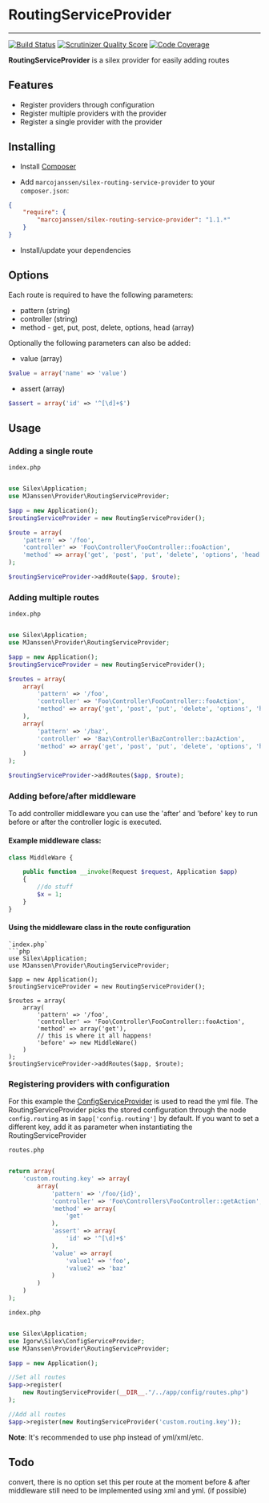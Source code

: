 # RoutingServiceProvider #

-----

[![Build Status](https://travis-ci.org/marcojanssen/silex-routing-service-provider.png?branch=master)](https://travis-ci.org/marcojanssen/silex-routing-service-provider)
[![Scrutinizer Quality Score](https://scrutinizer-ci.com/g/marcojanssen/silex-routing-service-provider/badges/quality-score.png?s=ee8a98ec16a263e96f27ccf6be68db3d434d1156)](https://scrutinizer-ci.com/g/marcojanssen/silex-routing-service-provider/)
[![Code Coverage](https://scrutinizer-ci.com/g/marcojanssen/silex-routing-service-provider/badges/coverage.png?s=c0ad7b2616ce7c0b5e472457d7ec49063f86f527)](https://scrutinizer-ci.com/g/marcojanssen/silex-routing-service-provider/)

**RoutingServiceProvider** is a silex provider for easily adding routes

## Features ##

- Register providers through configuration
- Register multiple providers with the provider
- Register a single provider with the provider

## Installing

- Install [Composer](http://getcomposer.org)

- Add `marcojanssen/silex-routing-service-provider` to your `composer.json`:

```json
{
    "require": {
        "marcojanssen/silex-routing-service-provider": "1.1.*"
    }
}
```

- Install/update your dependencies

## Options

Each route is required to have the following parameters:
* pattern (string) 
* controller (string)
* method - get, put, post, delete, options, head (array)

Optionally the following parameters can also be added:
* value (array) 
``` php
$value = array('name' => 'value')
```
* assert (array)
``` php
$assert = array('id' => '^[\d]+$')
```

## Usage

### Adding a single route

`index.php`
```php

use Silex\Application;
use MJanssen\Provider\RoutingServiceProvider;

$app = new Application();
$routingServiceProvider = new RoutingServiceProvider();

$route = array(
    'pattern' => '/foo',
    'controller' => 'Foo\Controller\FooController::fooAction',
    'method' => array('get', 'post', 'put', 'delete', 'options', 'head')
);

$routingServiceProvider->addRoute($app, $route);

```

### Adding multiple routes

`index.php`
```php

use Silex\Application;
use MJanssen\Provider\RoutingServiceProvider;

$app = new Application();
$routingServiceProvider = new RoutingServiceProvider();

$routes = array(
    array(
        'pattern' => '/foo',
        'controller' => 'Foo\Controller\FooController::fooAction',
        'method' => array('get', 'post', 'put', 'delete', 'options', 'head')
    ),
    array(
        'pattern' => '/baz',
        'controller' => 'Baz\Controller\BazController::bazAction',
        'method' => array('get', 'post', 'put', 'delete', 'options', 'head')
    )
);

$routingServiceProvider->addRoutes($app, $route);

```
### Adding before/after middleware
To add controller middleware you can use the 'after' and 'before' key to run before or after the controller logic is executed.

#### Example middleware class:

```php
class MiddleWare {

    public function __invoke(Request $request, Application $app)
    {
        //do stuff
        $x = 1;
    }
}
```

#### Using the middleware class in the route configuration
```
`index.php`
```php
use Silex\Application;
use MJanssen\Provider\RoutingServiceProvider;

$app = new Application();
$routingServiceProvider = new RoutingServiceProvider();

$routes = array(
    array(
        'pattern' => '/foo',
        'controller' => 'Foo\Controller\FooController::fooAction',
        'method' => array('get'),
        // this is where it all happens!
        'before' => new MiddleWare()
    )
);
$routingServiceProvider->addRoutes($app, $route);
```
### Registering providers with configuration

For this example the [ConfigServiceProvider](https://github.com/igorw/ConfigServiceProvider) is used to read the yml file. The RoutingServiceProvider picks the stored configuration through the node `config.routing` as in `$app['config.routing']` by default. If you want to set a different key, add it as parameter when instantiating the RoutingServiceProvider

`routes.php`

```php

return array(
    'custom.routing.key' => array(
        array(
            'pattern' => '/foo/{id}',
            'controller' => 'Foo\Controllers\FooController::getAction',
            'method' => array(
                'get'
            ),
            'assert' => array(
                'id' => '^[\d]+$'
            ),
            'value' => array(
                'value1' => 'foo',
                'value2' => 'baz'
            )
        )
    )
);

```

`index.php`
```php

use Silex\Application;
use Igorw\Silex\ConfigServiceProvider;
use MJanssen\Provider\RoutingServiceProvider;

$app = new Application();

//Set all routes
$app->register(
    new RoutingServiceProvider(__DIR__."/../app/config/routes.php")
);

//Add all routes
$app->register(new RoutingServiceProvider('custom.routing.key'));

```

**Note**: It's recommended to use php instead of yml/xml/etc.

## Todo

convert, there is no option set this per route at the moment
before & after middleware still need to be implemented using xml and yml. (if possible)
